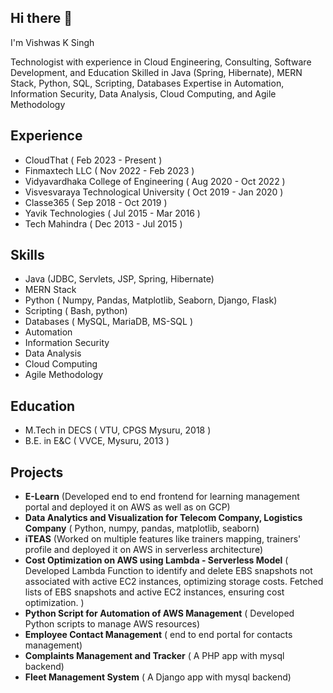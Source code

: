 ## Hi there 👋
I'm Vishwas K Singh

Technologist with experience in Cloud Engineering, Consulting, Software Development, and Education
Skilled in Java (Spring, Hibernate), MERN Stack, Python, SQL, Scripting, Databases
Expertise in Automation, Information Security, Data Analysis, Cloud Computing, and Agile Methodology

## Experience
* CloudThat ( Feb 2023 - Present )
* Finmaxtech LLC ( Nov 2022 - Feb 2023 )
* Vidyavardhaka College of Engineering ( Aug 2020 - Oct 2022 )
* Visvesvaraya Technological University ( Oct 2019 - Jan 2020 )
* Classe365 ( Sep 2018 - Oct 2019 )
* Yavik Technologies ( Jul 2015 - Mar 2016 )
* Tech Mahindra ( Dec 2013 - Jul 2015 )

## Skills
* Java (JDBC, Servlets, JSP, Spring, Hibernate)
* MERN Stack
* Python ( Numpy, Pandas, Matplotlib, Seaborn, Django, Flask)
* Scripting ( Bash, python)
* Databases ( MySQL, MariaDB, MS-SQL )
* Automation
* Information Security
* Data Analysis
* Cloud Computing
* Agile Methodology

## Education
* M.Tech in DECS ( VTU, CPGS Mysuru, 2018 )
* B.E. in E&C ( VVCE, Mysuru, 2013 )

## Projects
* __E-Learn__ (Developed end to end frontend for learning management portal and deployed it on AWS as well as on GCP)
* __Data Analytics and Visualization for Telecom Company, Logistics Company__ ( Python, numpy, pandas, matplotlib, seaborn)
* __iTEAS__ (Worked on multiple features like trainers mapping, trainers' profile and deployed it on AWS in serverless architecture)​
* __Cost Optimization on AWS using Lambda - Serverless Model__ ( Developed Lambda Function to identify and delete EBS snapshots not associated with active EC2 instances, optimizing storage costs. Fetched lists of EBS snapshots and active EC2 instances, ensuring cost optimization. )
* __Python Script for Automation of AWS Management__ ( Developed Python scripts to manage AWS resources)
* __Employee Contact Management__ ( end to end portal for contacts management)
* __Complaints Management and Tracker__ ( A PHP app with mysql backend)
* __Fleet Management System__ ( A Django app with mysql backend)

<!--
**vishwasks32/vishwasks32** is a ✨ _special_ ✨ repository because its `README.md` (this file) appears on your GitHub profile.

Here are some ideas to get you started:

- 🔭 I’m currently working on ...
- 🌱 I’m currently learning ...
- 👯 I’m looking to collaborate on ...
- 🤔 I’m looking for help with ...
- 💬 Ask me about ...
- 📫 How to reach me: ...
- 😄 Pronouns: ...
- ⚡ Fun fact: ...
-->
